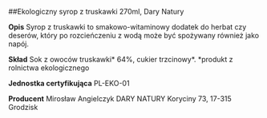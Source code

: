 ##Ekologiczny syrop z truskawki 270ml, Dary Natury

**Opis** Syrop z truskawki to smakowo-witaminowy dodatek do herbat czy deserów, który po rozcieńczeniu z wodą może być spożywany również jako napój. 

**Skład** Sok z owoców truskawki\* 64%, cukier trzcinowy\*.
*produkt z rolnictwa ekologicznego

**Jednostka certyfikująca** PL-EKO-01

**Producent** Mirosław Angielczyk DARY NATURY
Koryciny 73, 17-315 Grodzisk